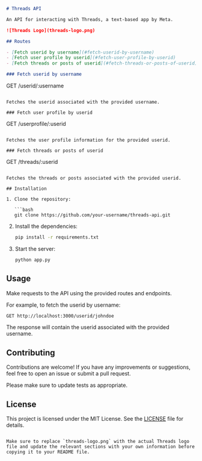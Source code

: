```markdown
# Threads API

An API for interacting with Threads, a text-based app by Meta.

![Threads Logo](threads-logo.png)

## Routes

- [Fetch userid by username](#fetch-userid-by-username)
- [Fetch user profile by userid](#fetch-user-profile-by-userid)
- [Fetch threads or posts of userid](#fetch-threads-or-posts-of-userid)

### Fetch userid by username
```

GET /userid/:username

```

Fetches the userid associated with the provided username.

### Fetch user profile by userid

```

GET /userprofile/:userid

```

Fetches the user profile information for the provided userid.

### Fetch threads or posts of userid

```

GET /threads/:userid

````

Fetches the threads or posts associated with the provided userid.

## Installation

1. Clone the repository:

   ```bash
   git clone https://github.com/your-username/threads-api.git
````

2. Install the dependencies:

   ```bash
   pip install -r requirements.txt
   ```

3. Start the server:

   ```bash
   python app.py
   ```

## Usage

Make requests to the API using the provided routes and endpoints.

For example, to fetch the userid by username:

```bash
GET http://localhost:3000/userid/johndoe
```

The response will contain the userid associated with the provided username.

## Contributing

Contributions are welcome! If you have any improvements or suggestions, feel free to open an issue or submit a pull request.

Please make sure to update tests as appropriate.

## License

This project is licensed under the MIT License. See the [LICENSE](LICENSE) file for details.

```

Make sure to replace `threads-logo.png` with the actual Threads logo file and update the relevant sections with your own information before copying it to your README file.
```
